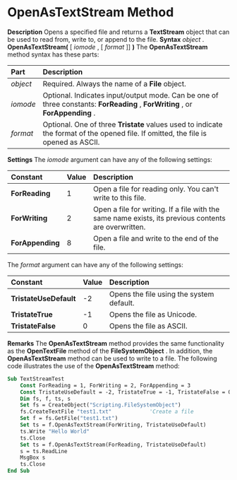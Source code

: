 
# OpenAsTextStream Method



 **Description**
Opens a specified file and returns a  **TextStream** object that can be used to read from, write to, or append to the file.
 **Syntax**
 _object_ . **OpenAsTextStream(** [ _iomode_ , [ _format_ ]] **)**
The  **OpenAsTextStream** method syntax has these parts:


|**Part**|**Description**|
|:-----|:-----|
| _object_|Required. Always the name of a  **File** object.|
| _iomode_|Optional. Indicates input/output mode. Can be one of three constants:  **ForReading** , **ForWriting** , or **ForAppending** .|
| _format_|Optional. One of three  **Tristate** values used to indicate the format of the opened file. If omitted, the file is opened as ASCII.|
 **Settings**
The  _iomode_ argument can have any of the following settings:


|**Constant**|**Value**|**Description**|
|:-----|:-----|:-----|
| **ForReading**|1|Open a file for reading only. You can't write to this file.|
| **ForWriting**|2|Open a file for writing. If a file with the same name exists, its previous contents are overwritten.|
| **ForAppending**|8|Open a file and write to the end of the file.|
The  _format_ argument can have any of the following settings:


|**Constant**|**Value**|**Description**|
|:-----|:-----|:-----|
| **TristateUseDefault**|-2|Opens the file using the system default.|
| **TristateTrue**|-1|Opens the file as Unicode.|
| **TristateFalse**| 0|Opens the file as ASCII.|
 **Remarks**
The  **OpenAsTextStream** method provides the same functionality as the **OpenTextFile** method of the **FileSystemObject** . In addition, the **OpenAsTextStream** method can be used to write to a file.
The following code illustrates the use of the  **OpenAsTextStream** method:



```vb
Sub TextStreamTest
    Const ForReading = 1, ForWriting = 2, ForAppending = 3
    Const TristateUseDefault = -2, TristateTrue = -1, TristateFalse = 0
    Dim fs, f, ts, s
    Set fs = CreateObject("Scripting.FileSystemObject")
    fs.CreateTextFile "test1.txt"            'Create a file
    Set f = fs.GetFile("test1.txt")
    Set ts = f.OpenAsTextStream(ForWriting, TristateUseDefault)
    ts.Write "Hello World"
    ts.Close
    Set ts = f.OpenAsTextStream(ForReading, TristateUseDefault)
    s = ts.ReadLine
    MsgBox s
    ts.Close
End Sub

```


